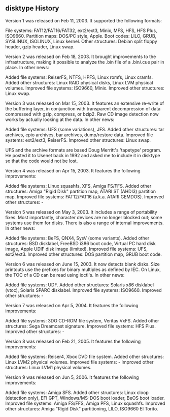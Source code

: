 disktype History
--------------------------------------------------------------------------------------------------------

Version 1 was released on Feb 11, 2003. It supported the following
formats:

File systems: FAT12/FAT16/FAT32, ext2/ext3, Minix, MFS, HFS, HFS Plus,
  ISO9660.
Partition maps: DOS/PC style, Apple.
Boot codes: LILO, GRUB, SYSLINUX, ISOLINUX, Linux kernel.
Other structures: Debian split floppy header, gzip header, Linux swap.


Version 2 was released on Feb 18, 2003. It brought improvements to the
infrastructure, making it possible to analyze the .bin file of a
.bin/.cue pair in place. In other news:

Added file systems: ReiserFS, NTFS, HPFS, Linux romfs, Linux cramfs.
Added other structures: Linux RAID physical disks, Linux LVM physical
  volumes.
Improved file systems: ISO9660, Minix.
Improved other structures: Linux swap.


Version 3 was released on Mar 15, 2003. It features an extensive
re-write of the buffering layer, in conjunction with transparent
decompression of data compressed with gzip, compress, or bzip2. Raw CD
image detection now works by actually looking at the data. In other
news:

Added file systems: UFS (some variations), JFS.
Added other structures: tar archives, cpio archives, bar archives,
  dump/restore data.
Improved file systems: ext2/ext3, ReiserFS.
Improved other structures: Linux swap.

UFS and the archive formats are based Doug Merritt's 'tapetype'
program. He posted it to Usenet back in 1992 and asked me to include
it in disktype so that the code would not be lost.


Version 4 was released on Apr 15, 2003. It features the following
improvements:

Added file systems: Linux squashfs, XFS, Amiga FS/FFS.
Added other structures: Amiga "Rigid Disk" partition map, ATARI ST
  (AHDI3) partition map.
Improved file systems: FAT12/FAT16 (a.k.a. ATARI GEMDOS).
Improved other structures: -


Version 5 was released on May 3, 2003. It includes a range of
portability fixes. Most importantly, character devices are no longer
blocked out; some systems use them for disks. There is also a range of
internal improvements. In other news:

Added file systems: BeFS, QNX4, SysV (some variants).
Added other structures: BSD disklabel, FreeBSD i386 boot code, Virtual
  PC hard disk image, Apple UDIF disk image (limited).
Improved file systems: UFS, ext2/ext3.
Improved other structures: DOS partition map, GRUB boot code.


Version 6 was released on June 15, 2003. It now detects blank
disks. Size printouts use the prefixes for binary multiples as defined
by IEC. On Linux, the TOC of a CD can be read using ioctl's. In other
news:

Added file systems: UDF.
Added other structures: Solaris x86 disklabel (vtoc), Solaris SPARC
  disklabel.
Improved file systems: ISO9660.
Improved other structures: -


Version 7 was released on Apr 5, 2004. It features the following
improvements:

Added file systems: 3DO CD-ROM file system, Veritas VxFS.
Added other structures: Sega Dreamcast signature.
Improved file systems: HFS Plus.
Improved other structures: -


Version 8 was released on Feb 21, 2005. It features the following
improvements:

Added file systems: Reiser4, Xbox DVD file system.
Added other structures: Linux LVM2 physical volumes.
Improved file systems: -
Improved other structures: Linux LVM1 physical volumes.


Version 9 was released on Jun 5, 2006. It features the following
improvements:

Added file systems: Amiga SFS.
Added other structures: Linux cloop (detection only), EFI GPT,
  Windows/MS-DOS boot loader, BeOS boot loader.
Improved file systems: Amiga FS/FFS, Amiga PFS, Linux squashfs.
Improved other structures: Amiga "Rigid Disk" partitioning, LILO,
  ISO9660 El Torito.
